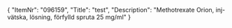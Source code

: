 {
  "ItemNr": "096159",
  "Title": "test",
  "Description": "Methotrexate Orion, inj-vätska, lösning, förfylld spruta 25 mg/ml"
}